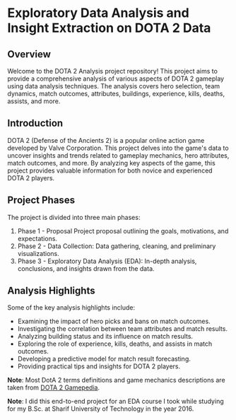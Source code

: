 # Exploratory Data Analysis and Insight Extraction on DOTA 2 Data

## Overview

Welcome to the DOTA 2 Analysis project repository! This project aims to provide a comprehensive analysis of various aspects of DOTA 2 gameplay using data analysis techniques. The analysis covers hero selection, team dynamics, match outcomes, attributes, buildings, experience, kills, deaths, assists, and more.

## Introduction

DOTA 2 (Defense of the Ancients 2) is a popular online action game developed by Valve Corporation. This project delves into the game's data to uncover insights and trends related to gameplay mechanics, hero attributes, match outcomes, and more. By analyzing key aspects of the game, this project provides valuable information for both novice and experienced DOTA 2 players.

## Project Phases

The project is divided into three main phases:

1. Phase 1 - Proposal Project proposal outlining the goals, motivations, and expectations.
2. Phase 2 - Data Collection: Data gathering, cleaning, and preliminary visualizations.
3. Phase 3 - Exploratory Data Analysis (EDA): In-depth analysis, conclusions, and insights drawn from the data.

## Analysis Highlights

Some of the key analysis highlights include:

- Examining the impact of hero picks and bans on match outcomes.
- Investigating the correlation between team attributes and match results.
- Analyzing building status and its influence on match results.
- Exploring the role of experience, kills, deaths, and assists in match outcomes.
- Developing a predictive model for match result forecasting.
- Providing practical tips and insights for DOTA 2 players.

**Note**: Most DotA 2 terms definitions and game mechanics descriptions are taken from [DOTA 2 Gamepedia](http://dota2.gamepedia.com).

**Note**: I did this end-to-end project for an EDA course I took while studying for my B.Sc. at Sharif University of Technology in the year 2016.
